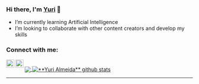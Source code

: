 ### Hi there, I'm [Yuri][pwebsite] 👋


- I’m currently learning Artificial Intelligence
- I’m looking to collaborate with other content creators and develop my skills


### Connect with me:

[<img align="left" alt="codeSTACKr | LinkedIn" width="22px" src="https://cdn.jsdelivr.net/npm/simple-icons@v3/icons/linkedin.svg" />][linkedin]
[<img align="left" alt="codeSTACKr | Instagram" width="22px" src="https://cdn.jsdelivr.net/npm/simple-icons@v3/icons/instagram.svg" />][instagram]

<br />


<a href="https://github.com/Gurupreet">
  <img align="center" src="https://github-readme-stats.vercel.app/api/top-langs/?username=yuri-almeid&theme=dark&hide_langs_below=1" />
</a>

<a href="https://github.com/Gurupreet">
 <img align="center" src="https://github-readme-stats.vercel.app/api?username=yuri-almeid&show_icons=true&theme=dark&line_height=27" alt="**Yuri Almeida** github stats"/>
</a>


---

[pwebsite]: https://www.yurialmeida.com/
[website]: https://github.com/yuri-almeid/Liberty-Clube
[instagram]: https://instagram.com/yuri.l.a
[linkedin]: https://www.linkedin.com/in/yuri-almeida-62bb8b14a/
